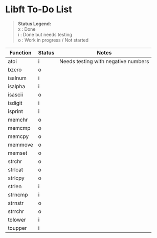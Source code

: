 # Libft To-Do List

> **Status Legend:**  
> x : Done  
> i : Done but needs testing  
> o : Work in progress / Not started


| Function   | Status | Notes |
|------------|--------|-------|
| atoi       | i      | Needs testing with negative numbers |
| bzero      | o      |       |
| isalnum    | i      |       |
| isalpha    | i      |       |
| isascii    | o      |       |
| isdigit    | i      |       |
| isprint    | i      |       |
| memchr     | o      |       |
| memcmp     | o      |       |
| memcpy     | o      |       |
| memmove    | o      |       |
| memset     | o      |       |
| strchr     | o      |       |
| strlcat    | o      |       |
| strlcpy    | o      |       |
| strlen     | i      |       |
| strncmp    | i      |       |
| strnstr    | o      |       |
| strrchr    | o      |       |
| tolower    | i      |       |
| toupper    | i      |       |

